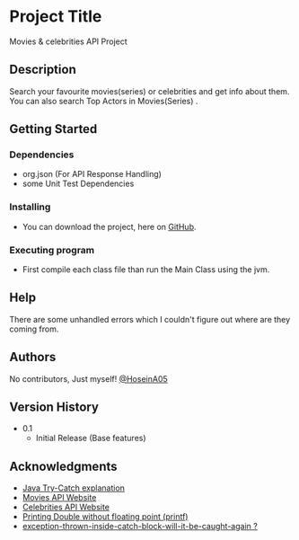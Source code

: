 # Project Title

Movies & celebrities API Project

## Description

Search your favourite movies(series) or celebrities
and get info about them.\
You can also search Top Actors in Movies(Series) .


## Getting Started

### Dependencies

* org.json (For API Response Handling)
* some Unit Test Dependencies

### Installing

* You can download the project, here on [GitHub](https://github.com/HoseinA05/Second-Assignment-CineScribe).

### Executing program

* First compile each class file than 
run the Main Class using the jvm.

## Help

There are some unhandled errors which I
couldn't figure out where are they coming from.

## Authors

No contributors, Just myself!
[@HoseinA05](https://github.com/HoseinA05)

## Version History

* 0.1
    * Initial Release (Base features)

## Acknowledgments

* [Java Try-Catch explanation](https://www.javatpoint.com/try-catch-block)
* [Movies API Website](https://omdbapi.com/)
* [Celebrities API Website](https://api-ninjas.com/api/celebrity)
* [Printing Double without floating point (printf)](https://stackoverflow.com/questions/16098046/how-do-i-print-a-double-value-without-scientific-notation-using-java)
* [exception-thrown-inside-catch-block-will-it-be-caught-again ?](https://stackoverflow.com/questions/143622/exception-thrown-inside-catch-block-will-it-be-caught-again)
